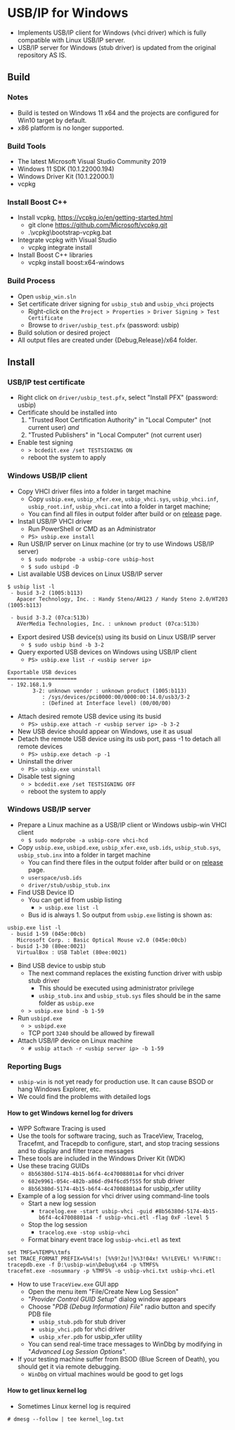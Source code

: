# USB/IP for Windows

- Implements USB/IP client for Windows (vhci driver) which is fully compatible with Linux USB/IP server.
- USB/IP server for Windows (stub driver) is updated from the original repository AS IS.

## Build

### Notes
- Build is tested on Windows 11 x64 and the projects are configured for Win10 target by default.
- x86 platform is no longer supported.

### Build Tools
- The latest Microsoft Visual Studio Community 2019
- Windows 11 SDK (10.1.22000.194)
- Windows Driver Kit (10.1.22000.1)
- vcpkg

### Install Boost C++
- Install vcpkg, https://vcpkg.io/en/getting-started.html
  - git clone https://github.com/Microsoft/vcpkg.git
  - .\vcpkg\bootstrap-vcpkg.bat
- Integrate vcpkg with Visual Studio
  - vcpkg integrate install
- Install Boost C++ libraries
  - vcpkg install boost:x64-windows

### Build Process
- Open `usbip_win.sln`
- Set certificate driver signing for `usbip_stub` and `usbip_vhci` projects
  - Right-click on the `Project > Properties > Driver Signing > Test Certificate`
  - Browse to `driver/usbip_test.pfx` (password: usbip)
- Build solution or desired project
- All output files are created under {Debug,Release}/x64 folder.

## Install

### USB/IP test certificate
  - Right click on `driver/usbip_test.pfx`, select "Install PFX" (password: usbip)
  - Certificate should be installed into
    1. "Trusted Root Certification Authority" in "Local Computer" (not current user) *and*
    2. "Trusted Publishers" in "Local Computer" (not current user)
  - Enable test signing
    - `> bcdedit.exe /set TESTSIGNING ON`
    - reboot the system to apply

### Windows USB/IP client
- Copy VHCI driver files into a folder in target machine
  - Copy `usbip.exe`, `usbip_xfer.exe`, `usbip_vhci.sys`, `usbip_vhci.inf`, `usbip_root.inf`, `usbip_vhci.cat` into a folder in target machine;
  - You can find all files in output folder after build or on [release](https://github.com/vadimgrn/usbip-win/releases) page.
- Install USB/IP VHCI driver
  - Run PowerShell or CMD as an Administrator
  - `PS> usbip.exe install`
- Run USB/IP server on Linux machine (or try to use Windows USB/IP server)
  - `$ sudo modprobe -a usbip-core usbip-host`
  - `$ sudo usbipd -D`
- List available USB devices on Linux USB/IP server
```
$ usbip list -l
 - busid 3-2 (1005:b113)
   Apacer Technology, Inc. : Handy Steno/AH123 / Handy Steno 2.0/HT203 (1005:b113)

 - busid 3-3.2 (07ca:513b)
   AVerMedia Technologies, Inc. : unknown product (07ca:513b)
```
- Export desired USB device(s) using its busid on Linux USB/IP server
  - `$ sudo usbip bind -b 3-2`
- Query exported USB devices on Windows using USB/IP client
  - `PS> usbip.exe list -r <usbip server ip>`
```
Exportable USB devices
======================
 - 192.168.1.9
        3-2: unknown vendor : unknown product (1005:b113)
           : /sys/devices/pci0000:00/0000:00:14.0/usb3/3-2
           : (Defined at Interface level) (00/00/00)
```
- Attach desired remote USB device using its busid
  - `PS> usbip.exe attach -r <usbip server ip> -b 3-2`
- New USB device should appear on Windows, use it as usual
- Detach the remote USB device using its usb port, pass -1 to detach all remote devices
  - `PS> usbip.exe detach -p -1`
- Uninstall the driver
  - `PS> usbip.exe uninstall`
- Disable test signing
  - `> bcdedit.exe /set TESTSIGNING OFF`
  - reboot the system to apply

### Windows USB/IP server
- Prepare a Linux machine as a USB/IP client or Windows usbip-win VHCI client
  - `$ sudo modprobe -a usbip-core vhci-hcd`
- Copy `usbip.exe`, `usbipd.exe`, `usbip_xfer.exe`, `usb.ids`, `usbip_stub.sys`, `usbip_stub.inx` into a folder in target machine
  - You can find there files in the output folder after build or on [release](https://github.com/vadimgrn/usbip-win/releases) page.
  - `userspace/usb.ids`
  - `driver/stub/usbip_stub.inx`
- Find USB Device ID
  - You can get id from usbip listing
    - `> usbip.exe list -l`
  - Bus id is always 1. So output from `usbip.exe` listing is shown as:
```
usbip.exe list -l
 - busid 1-59 (045e:00cb)
   Microsoft Corp. : Basic Optical Mouse v2.0 (045e:00cb)
 - busid 1-30 (80ee:0021)
   VirtualBox : USB Tablet (80ee:0021)
```
- Bind USB device to usbip stub
  - The next command replaces the existing function driver with usbip stub driver
    - This should be executed using administrator privilege
    - `usbip_stub.inx` and `usbip_stub.sys` files should be in the same folder as `usbip.exe`
  - `> usbip.exe bind -b 1-59`
- Run `usbipd.exe`
  - `> usbipd.exe`
  - TCP port `3240` should be allowed by firewall
- Attach USB/IP device on Linux machine
  - `# usbip attach -r <usbip server ip> -b 1-59`

### Reporting Bugs
- `usbip-win` is not yet ready for production use. It can cause BSOD or hang Windows Explorer, etc.
- We could find the problems with detailed logs

#### How to get Windows kernel log for drivers
- WPP Software Tracing is used
- Use the tools for software tracing, such as TraceView, Tracelog, Tracefmt, and Tracepdb to configure, start, and stop tracing sessions and to display and filter trace messages
- These tools are included in the Windows Driver Kit (WDK)
- Use these tracing GUIDs
  - `8b56380d-5174-4b15-b6f4-4c47008801a4` for vhci driver
  - `682e9961-054c-482b-a86d-d94f6cd5f555` for stub driver
  - `8b56380d-5174-4b15-b6f4-4c47008801a4` for usbip_xfer utility
- Example of a log session for vhci driver using command-line tools
  - Start a new log session
    - `tracelog.exe -start usbip-vhci -guid #8b56380d-5174-4b15-b6f4-4c47008801a4 -f usbip-vhci.etl -flag 0xF -level 5`
  - Stop the log session
    - `tracelog.exe -stop usbip-vhci`
  - Format binary event trace log `usbip-vhci.etl` as text
```
set TMFS=%TEMP%\tmfs
set TRACE_FORMAT_PREFIX=%%4!s! [%%9!2u!]%%3!04x! %%!LEVEL! %%!FUNC!:
tracepdb.exe -f D:\usbip-win\Debug\x64 -p %TMFS%
tracefmt.exe -nosummary -p %TMFS% -o usbip-vhci.txt usbip-vhci.etl
```
- How to use `TraceView.exe` GUI app
  - Open the menu item "File/Create New Log Session"
  - \"*Provider Control GUID Setup*\" dialog window appears
  - Choose \"*PDB (Debug Information) File*\" radio button and specify PDB file
    - `usbip_stub.pdb` for stub driver
    - `usbip_vhci.pdb` for vhci driver
    - `usbip_xfer.pdb` for usbip_xfer utility
  - You can send real-time trace messages to WinDbg by modifying in \"*Advanced Log Session Options*\".
- If your testing machine suffer from BSOD (Blue Screen of Death), you should get it via remote debugging.
  - `WinDbg` on virtual machines would be good to get logs

#### How to get linux kernel log
- Sometimes Linux kernel log is required
```
# dmesg --follow | tee kernel_log.txt
```
